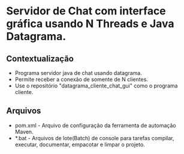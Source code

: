 # Servidor de Chat com interface gráfica usando N Threads e Java Datagrama.

## Contextualização

- Programa servidor java de chat usando datagrama.
- Permite receber a conexão de somente de N clientes.
- Use o repositório "datagrama_cliente_chat_gui" como o programa cliente.

## Arquivos

- pom.xml - Arquivo de configuração da ferramenta de automação Maven.
- *.bat - Arquivos de lote(Batch) de console para tarefas compilar, executar, documentar, empacotar e limpar o projeto.